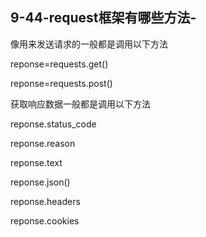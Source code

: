 ## 9-44-request框架有哪些方法-

像用来发送请求的一般都是调用以下方法

reponse=requests.get()

reponse=requests.post()

获取响应数据一般都是调用以下方法

reponse.status_code

reponse.reason

reponse.text

reponse.json()

reponse.headers

reponse.cookies
